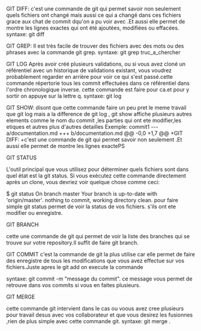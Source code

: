 
GIT DIFF: c'est une commande de git qui permet savoir non seulement quels fichiers ont changé mais aussi ce qui a changé dans ces fichiers grace aux chat de commit dqu'on a pu voir avec .Et aussi elle permet de montre les lignes exactes qui ont été ajoutées, modifiées ou effacées. syntaxe: git diff

GIT GREP: Il est très facile de trouver des fichiers avec des mots ou des phrases avec la commande git grep. syntaxe: git grep truc_a_chercher

GIT LOG Après avoir créé plusieurs validations, ou si vous avez cloné un référentiel avec un historique de validations existant, vous voudrez probablement regarder en arrière pour voir ce qui s'est passé.cette commande répertorie tous les commit effectuées dans ce référentiel dans l'ordre chronologique inverse. cette commande est faire pour ca.et pour y sortir on appuye sur la lettre q. syntaxe: git log

GIT SHOW: disont que cette commande faire un peu pret le meme travail que git log mais a la difference de git log , git show affiche plusieurs autres elements comme le nom du commit ,les parties qui ont ete modifier,les etiques et autres plus d'autres detailles Exemple: commit1 --- a/documentation.md +++ b/documentation.md @@ -0,0 +1,7 @@ +GIT DIFF: +c'est une commande de git qui permet savoir non seulement .Et aussi elle permet de montre les lignes exactePS

GIT STATUS

L'outil principal que vous utilisez pour déterminer quels fichiers sont dans quel état est la git status. Si vous exécutez cette commande directement après un clone, vous devriez voir quelque chose comme ceci:

$ git status On branch master Your branch is up-to-date with 'origin/master'. nothing to commit, working directory clean. pour faire simple git status permet de voir la status de vos fichiers. s'ils ont ete modifier ou enregistre.

GIT BRANCH


cette une commande de git qui permet de voir la liste des branches qui se trouve sur votre repository.Il suffit de faire git branch.

GIT COMMIT c'est la commande de git la plus utilise car elle permet de faire des enregistre de tous les modifications que vous avez effectue sur vos fichiers.Juste apres le git add on execute la commande

syntaxe: git commit -m "message du commit". ce message vous permet de retrouve dans vos commits si vous en faites plusieurs.

GIT MERGE

cette commande git intervient dans le cas ou voous avez cree plusieurs pour travail desus avec vos collaborateur et que vous desirez les fusionnes ,rien de plus simple avec cette commande git. syntaxe: git merge .


